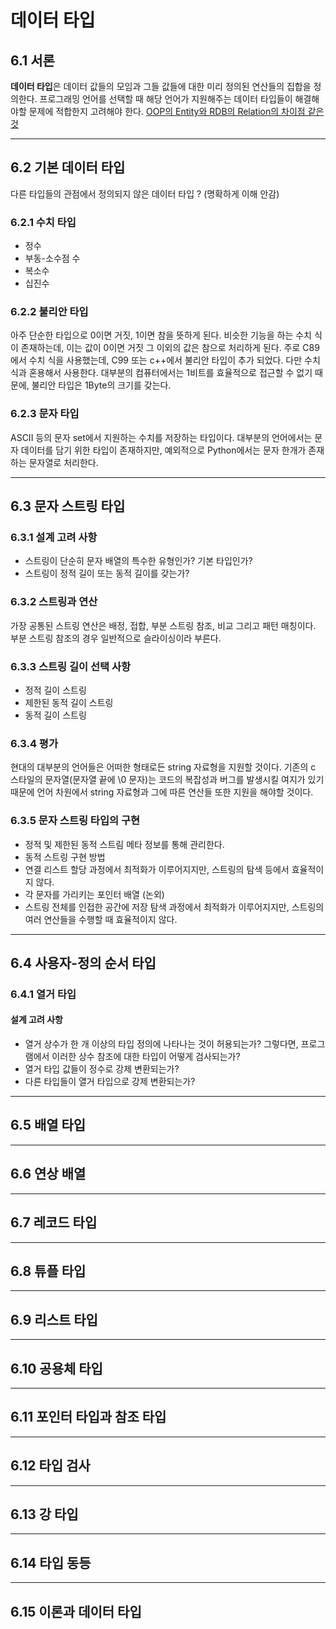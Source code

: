 # 데이터 타입
## 6.1 서론
**데이터 타입**은 데이터 값들의 모임과 그들 값들에 대한 미리 정의된 연산들의 집합을 정의한다.
프로그래밍 언어를 선택할 때 해당 언어가 지원해주는 데이터 타입들이 해결해야할 문제에 적합한지 고려해야 한다. [OOP의 Entity와 RDB의 Relation의 차이점 같은 것](~~~)
***
## 6.2 기본 데이터 타입
다른 타입들의 관점에서 정의되지 않은 데이터 타입 ? (명확하게 이해 안감)
### 6.2.1 수치 타입
- 정수
- 부동-소수점 수
- 복소수
- 십진수
### 6.2.2 불리안 타입
아주 단순한 타입으로 0이면 거짓, 1이면 참을 뜻하게 된다.
비슷한 기능을 하는 수치 식이 존재하는데, 이는 값이 0이면 거짓 그 이외의 값은 참으로 처리하게 된다. 주로 C89에서 수치 식을 사용했는데, C99 또는 c++에서 불리안 타입이 
추가 되었다. 다만 수치 식과 혼용해서 사용한다.
대부분의 컴퓨터에서는 1비트를 효율적으로 접근할 수 없기 때문에, 불리안 타입은 1Byte의 
크기를 갖는다.
### 6.2.3 문자 타입
ASCII 등의 문자 set에서 지원하는 수치를 저장하는 타입이다. 대부분의 언어에서는 문자 데이터를 담기 위한 타입이 존재하지만, 예외적으로 Python에서는 문자 한개가 존재하는 문자열로 처리한다.
***
## 6.3 문자 스트링 타입
### 6.3.1 설계 고려 사항
- 스트링이 단순히 문자 배열의 특수한 유형인가? 기본 타입인가?
- 스트링이 정적 길이 또는 동적 길이를 갖는가?
### 6.3.2 스트링과 연산
가장 공통된 스트링 연산은 배정, 접합, 부분 스트링 참조, 비교 그리고 패턴 매칭이다.
부분 스트링 참조의 경우 일반적으로 슬라이싱이라 부른다.
### 6.3.3 스트링 길이 선택 사항
- 정적 길이 스트링
- 제한된 동적 길이 스트링
- 동적 길이 스트링
### 6.3.4 평가
현대의 대부분의 언어들은 어떠한 형태로든 string 자료형을 지원할 것이다. 기존의 c 스타일의 문자열(문자열 끝에 \0 문자)는 코드의 복잡성과 버그를 발생시킬 여지가 있기 때문에 언어 차원에서 string 자료형과 그에 따른 연산들 또한 지원을 해야할 것이다.
### 6.3.5 문자 스트링 타입의 구현
- 정적 및 제한된 동적 스트림
메타 정보를 통해 관리한다.
- 동적 스트링 구현 방법
 - 연결 리스트
 할당 과정에서 최적화가 이루어지지만, 스트링의 탐색 등에서 효율적이지 않다.
 - 각 문자를 가리키는 포인터 배열 (논외)
 - 스트링 전체를 인접한 공간에 저장
 탐색 과정에서 최적화가 이루어지지만, 스트링의 여러 연산들을 수행할 때 효율적이지 않다.
***
## 6.4 사용자-정의 순서 타입
### 6.4.1 열거 타입
#### 설계 고려 사항
- 열거 상수가 한 개 이상의 타입 정의에 나타나는 것이 허용되는가? 그렇다면, 프로그램에서 이러한 상수 참조에 대한 타입이 어떻게 검사되는가?
- 열거 타입 값들이 정수로 강제 변환되는가?
- 다른 타입들이 열거 타입으로 강제 변환되는가?
***
## 6.5 배열 타입
***
## 6.6 연상 배열
***
## 6.7 레코드 타입
***
## 6.8 튜플 타입
***
## 6.9 리스트 타입
***
## 6.10 공용체 타입
***
## 6.11 포인터 타입과 참조 타입
***
## 6.12 타입 검사
***
## 6.13 강 타입
***
## 6.14 타입 동등
***
## 6.15 이론과 데이터 타입